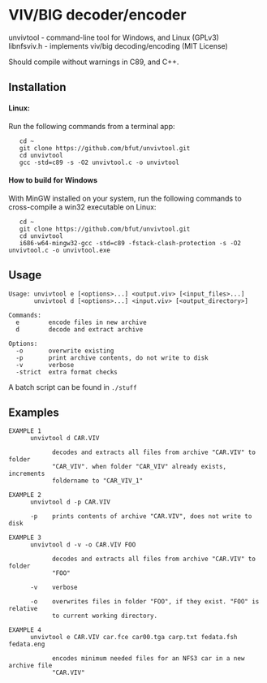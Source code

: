 # VIV/BIG decoder/encoder
unvivtool - command-line tool for Windows, and Linux (GPLv3)  
libnfsviv.h - implements viv/big decoding/encoding (MIT License)

Should compile without warnings in C89, and C++.

## Installation

#### Linux:

Run the following commands from a terminal app:

       cd ~
       git clone https://github.com/bfut/unvivtool.git
       cd unvivtool
       gcc -std=c89 -s -O2 unvivtool.c -o unvivtool

#### How to build for Windows

With MinGW installed on your system, run the following commands to cross-compile a win32 executable on Linux:

       cd ~
       git clone https://github.com/bfut/unvivtool.git
       cd unvivtool
       i686-w64-mingw32-gcc -std=c89 -fstack-clash-protection -s -O2 unvivtool.c -o unvivtool.exe


## Usage

```
Usage: unvivtool e [<options>...] <output.viv> [<input_files>...]
       unvivtool d [<options>...] <input.viv> [<output_directory>]

Commands:
  e        encode files in new archive
  d        decode and extract archive

Options:
  -o       overwrite existing
  -p       print archive contents, do not write to disk
  -v       verbose
  -strict  extra format checks
```
A batch script can be found in ```./stuff```

## Examples

```
EXAMPLE 1
      unvivtool d CAR.VIV
      
            decodes and extracts all files from archive "CAR.VIV" to folder 
            "CAR_VIV". when folder "CAR_VIV" already exists, increments 
            foldername to "CAR_VIV_1"
```
```
EXAMPLE 2
      unvivtool d -p CAR.VIV
      
      -p    prints contents of archive "CAR.VIV", does not write to disk
```
```
EXAMPLE 3
      unvivtool d -v -o CAR.VIV FOO
      
            decodes and extracts all files from archive "CAR.VIV" to folder 
            "FOO"
            
      -v    verbose
      
      -o    overwrites files in folder "FOO", if they exist. "FOO" is relative
            to current working directory.
```
```
EXAMPLE 4
      unvivtool e CAR.VIV car.fce car00.tga carp.txt fedata.fsh fedata.eng

            encodes minimum needed files for an NFS3 car in a new archive file 
            "CAR.VIV"
```
